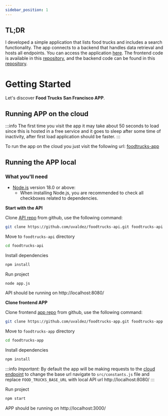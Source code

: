 ```yaml
---
sidebar_position: 1
---
```


## TL;DR

I developed a simple application that lists food trucks and includes a search functionality. The app connects to a backend that handles data retrieval and hosts all endpoints. You can access the application [here](https://foodtrucks-app.onrender.com). The frontend code is available in this [repository](https://github.com/uvaldez/foodtrucks-app), and the backend code can be found in this [repository](https://github.com/uvaldez/foodtrucks-api).

# Getting Started

Let's discover **Food Trucks San Francisco APP**.

## Running APP on the cloud

:::info
  The first time you visit the app it may take about 50 seconds to load since this is hosted in a free service and it goes to sleep after some time of inactivity, after first load application should be faster.
:::

To run the app on the cloud you just visit the following url: [foodtrucks-app](https://foodtrucks-app.onrender.com)

## Running the APP local

### What you'll need

- [Node.js](https://nodejs.org/en/download/) version 18.0 or above:
  - When installing Node.js, you are recommended to check all checkboxes related to dependencies.

**Start with the API**

Clone [API repo](https://github.com/uvaldez/foodtrucks-api) from github, use the following command:

```bash
git clone https://github.com/uvaldez/foodtrucks-api.git foodtrucks-api
```

Move to `foodtrucks-api` directory
```bash
cd foodtrucks-api
```

Install dependencies
```bash
npm install
```

Run project
```bash
node app.js
```
API should be running on http://localhost:8080/

**Clone frontend APP**

Clone frontend [app repo](https://github.com/uvaldez/foodtrucks-app) from github, use the following command:

```bash
git clone https://github.com/uvaldez/foodtrucks-app.git foodtrucks-app
```

Move to `foodtrucks-app` directory
```bash
cd foodtrucks-app
```

Install dependencies
```bash
npm install
```

:::info
*Important:* By default the app will be making requests to the [cloud endpoint](https://foodtrucks-api-04qa.onrender.com) to change the base url navigate to `src/constants.js` file and replace `FOOD_TRUCKS_BASE_URL` with local API url http://localhost:8080/
:::

Run project
```bash
npm start
```

APP should be running on http://localhost:3000/
